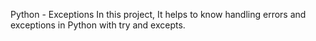 Python - Exceptions
In this project, It helps to know handling errors and exceptions in Python with try and excepts.
